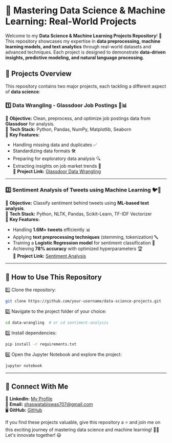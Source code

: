 # 🚀 Mastering Data Science & Machine Learning: Real-World Projects

Welcome to my **Data Science & Machine Learning Projects Repository**! 🚀 This repository showcases my expertise in **data preprocessing, machine learning models, and text analytics** through real-world datasets and advanced techniques. Each project is designed to demonstrate **data-driven insights, predictive modeling, and natural language processing**.

## 📌 Projects Overview
This repository contains two major projects, each tackling a different aspect of **data science**:

### 1️⃣ **Data Wrangling - Glassdoor Job Postings** 🏢📊
🔹 **Objective:** Clean, preprocess, and optimize job postings data from **Glassdoor** for analysis.  
🔹 **Tech Stack:** Python, Pandas, NumPy, Matplotlib, Seaborn  
🔹 **Key Features:**
   - Handling missing data and duplicates ✅  
   - Standardizing data formats 🛠️  
   - Preparing for exploratory data analysis 🔍  
   - Extracting insights on job market trends 💼  
📌 **Project Link:** [Glassdoor Data Wrangling](https://github.com/ShaswataKOD/DATA-PROJECTS/blob/main/Data%20Wrangling/ReadMe.md)

---
### 2️⃣ **Sentiment Analysis of Tweets using Machine Learning** 🐦💬
🔹 **Objective:** Classify sentiment behind tweets using **ML-based text analysis**.  
🔹 **Tech Stack:** Python, NLTK, Pandas, Scikit-Learn, TF-IDF Vectorizer  
🔹 **Key Features:**
   - Handling **1.6M+ tweets** efficiently 📊  
   - Applying **text preprocessing techniques** (stemming, tokenization) 🔤  
   - Training a **Logistic Regression model** for sentiment classification 🤖  
   - Achieving **78% accuracy** with optimized hyperparameters 🏆  
📌 **Project Link:** [Sentiment Analysis](https://github.com/ShaswataKOD/DATA-PROJECTS/blob/main/Project1/README.md)

---
## 🚀 How to Use This Repository
1️⃣ Clone the repository:
   ```bash
   git clone https://github.com/your-username/data-science-projects.git
   ```
2️⃣ Navigate to the project folder of your choice:
   ```bash
   cd data-wrangling  # or cd sentiment-analysis
   ```
3️⃣ Install dependencies:
   ```bash
   pip install -r requirements.txt
   ```
4️⃣ Open the Jupyter Notebook and explore the project:
   ```bash
   jupyter notebook
   ```

---
## 📢 Connect With Me
💼 **LinkedIn:** [My Profile](https://www.linkedin.com/in/shaswata-biswas-1a6837230/)  
📧 **Email:** shaswatabiswas707@gmail.com  
🖥️ **GitHub:** [GitHub](https://github.com/ShaswataKOD/DATA-PROJECTS/)  

If you find these projects valuable, give this repository a ⭐ and join me on this exciting journey of mastering data science and machine learning! 🚀💡 Let's innovate together! 😃
